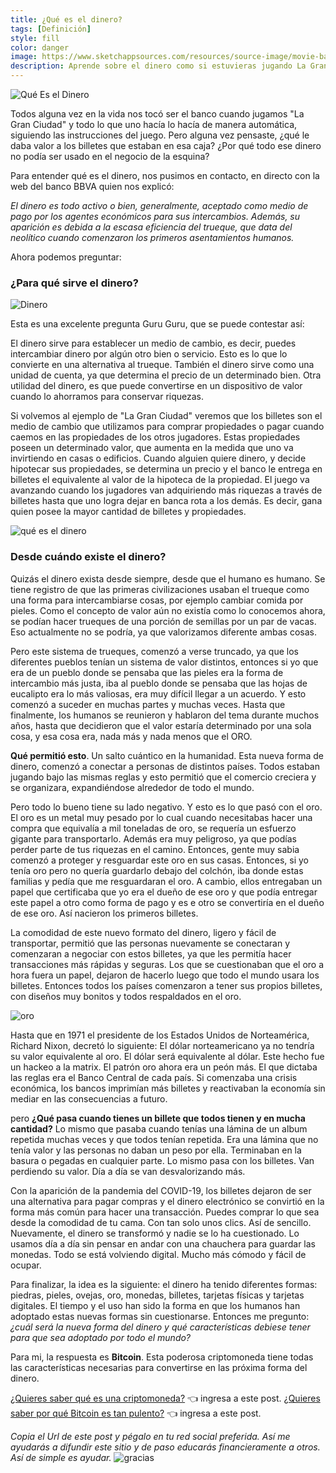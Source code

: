 ```yaml
---
title: ¿Qué es el dinero?
tags: [Definición]
style: fill
color: danger
image: https://www.sketchappsources.com/resources/source-image/movie-badges-jurajjurik.png
description: Aprende sobre el dinero como si estuvieras jugando La Gran Ciudad.
---
```


![Qué Es el Dinero](https://imgur.com/pjL5ADT.png)

Todos alguna vez en la vida nos tocó ser el banco cuando jugamos "La Gran Ciudad" y todo lo que uno hacía lo hacía de manera automática, siguiendo las instrucciones del juego. Pero alguna vez pensaste, ¿qué le daba valor a los billetes que estaban en esa caja? ¿Por qué todo ese dinero no podía ser usado en el negocio de la esquina?

Para entender qué es el dinero, nos pusimos en contacto, en directo con la web del banco BBVA quien nos explicó:

*El dinero es todo activo o bien, generalmente, aceptado como medio de pago por los agentes económicos para sus intercambios. Además, su aparición es debida a la escasa eficiencia del trueque, que data del neolítico cuando comenzaron los primeros asentamientos humanos.*

Ahora podemos preguntar:

### ¿Para qué sirve el dinero?

![Dinero](https://www.huevadas.net/hacer/memes-y-graficos/uploads/memes/Oct2015/hrhu.jpg)

Esta es una excelente pregunta Guru Guru, que se puede contestar así:

El dinero sirve para establecer un medio de cambio, es decir, puedes intercambiar dinero por algún otro bien o servicio. Esto es lo que lo convierte en una alternativa al trueque. También el dinero sirve como una unidad de cuenta, ya que determina el precio de un determinado bien. Otra utilidad del dinero, es que puede convertirse en un dispositivo de valor cuando lo ahorramos para conservar riquezas.

Si volvemos al ejemplo de "La Gran Ciudad" veremos que los billetes son el medio de cambio que utilizamos para comprar propiedades o pagar cuando caemos en las propiedades de los otros jugadores. Estas propiedades poseen un determinado valor, que aumenta en la medida que uno va invirtiendo en casas o edificios. Cuando alguien quiere dinero, y decide hipotecar sus propiedades, se determina un precio y el banco le entrega en billetes el equivalente al valor de la hipoteca de la propiedad. El juego va avanzando cuando los jugadores van adquiriendo más riquezas a través de billetes hasta que uno logra dejar en banca rota a los demás. Es decir, gana quien posee la mayor cantidad de billetes y propiedades.


![qué es el dinero](https://www.codigo13parral.com/wp-content/uploads/2018/03/di-caprio-tirando-billetes.jpg)

### Desde cuándo existe el dinero?

Quizás el dinero exista desde siempre, desde que el humano es humano. Se tiene registro de que las primeras civilizaciones usaban el trueque como una forma para intercambiarse cosas, por ejemplo cambiar comida por pieles. Como el concepto de valor aún no existía como lo conocemos ahora, se podían hacer trueques de una porción de semillas por un par de vacas. Eso actualmente no se podría, ya que valorizamos diferente ambas cosas.

Pero este sistema de trueques, comenzó a verse truncado, ya que los diferentes pueblos tenían un sistema de valor distintos, entonces si yo que era de un pueblo donde se pensaba que las pieles era la forma de intercambio más justa, iba al pueblo donde se pensaba que las hojas de eucalipto era lo más valiosas, era muy difícil llegar a un acuerdo. Y esto comenzó a suceder en muchas partes y muchas veces. Hasta que finalmente, los humanos se reunieron y hablaron del tema durante muchos años, hasta que decidieron que el valor estaría determinado por una sola cosa, y esa cosa era, nada más y nada menos que el ORO.

**Qué permitió esto**. Un salto cuántico en la humanidad. Esta nueva forma de dinero, comenzó a conectar a personas de distintos países. Todos estaban jugando bajo las mismas reglas y esto permitió que el comercio creciera y se organizara, expandiéndose alrededor de todo el mundo.

Pero todo lo bueno tiene su lado negativo. Y esto es lo que pasó con el oro. El oro es un metal muy pesado por lo cual cuando necesitabas hacer una compra que equivalía a mil toneladas de oro, se requería un esfuerzo gigante para transportarlo. Además era muy peligroso, ya que podías perder parte de tus riquezas en el camino. Entonces, gente muy sabia comenzó a proteger y resguardar este oro en sus casas. Entonces, si yo tenía oro pero no quería guardarlo debajo del colchón, iba donde estas familias y pedía que me resguardaran el oro. A cambio, ellos entregaban un papel que certificaba que yo era el dueño de ese oro y que podía entregar este papel a otro como forma de pago y es e otro se convertiría en el dueño de ese oro. Así nacieron los primeros billetes.

La comodidad de este nuevo formato del dinero, ligero y fácil de transportar, permitió que las personas nuevamente se conectaran y comenzaran a negociar con estos billetes, ya que les permitía hacer transacciones más rápidas y seguras. Los que se cuestionaban que el oro a hora fuera un papel, dejaron de hacerlo luego que todo el mundo usara los billetes. Entonces todos los países comenzaron a tener sus propios billetes, con diseños muy bonitos y todos respaldados en el oro.

![oro](https://i.pinimg.com/originals/32/22/27/3222273a3bb6814600fbf25cbc357d7c.gif)

Hasta que en 1971 el presidente de los Estados Unidos de Norteamérica, Richard Nixon, decretó lo siguiente: El dólar norteamericano ya no tendría su valor equivalente al oro. El dólar será equivalente al dólar. Este hecho fue un hackeo a la matrix. El patrón oro ahora era un peón más. El que dictaba las reglas era el Banco Central de cada país. Si comenzaba una crisis económica, los bancos imprimían más billetes y reactivaban la economía sin mediar en las consecuencias a futuro.

pero **¿Qué pasa cuando tienes un billete que todos tienen y en mucha cantidad?** Lo mismo que pasaba cuando tenías una lámina de un album repetida muchas veces y que todos tenían repetida. Era una lámina que no tenía valor y las personas no daban un peso por ella. Terminaban en la basura o pegadas en cualquier parte. Lo mismo pasa con los billetes. Van perdiendo su valor. Día a día se van desvalorizando más.

Con la aparición de la pandemia del COVID-19, los billetes dejaron de ser una alternativa para pagar compras y el dinero electrónico se convirtió en la forma más común para hacer una transacción. Puedes comprar lo que sea desde la comodidad de tu cama. Con tan solo unos clics. Así de sencillo. Nuevamente, el dinero se transformó y nadie se lo ha cuestionado. Lo usamos día a día sin pensar en andar con una chauchera para guardar las monedas. Todo se está volviendo digital. Mucho más cómodo y fácil de ocupar.

Para finalizar, la idea es la siguiente: el dinero ha tenido diferentes formas: piedras, pieles, ovejas, oro, monedas, billetes, tarjetas físicas y tarjetas digitales. El tiempo y el uso han sido la forma en que los humanos han adoptado estas nuevas formas sin cuestionarse. Entonces me pregunto: *¿cuál será la nueva forma del dinero y qué características debiese tener para que sea adoptado por todo el mundo?*

Para mi, la respuesta es **Bitcoin**. Esta poderosa criptomoneda tiene todas las características necesarias para convertirse en las próxima forma del dinero.

[¿Quieres saber qué es una criptomoneda?](https://www.tiocripto.com/blog/que-son-las-criptomonedas) 👈 ingresa a este post.
[¿Quieres saber por qué Bitcoin es tan pulento?](https://www.tiocripto.com/blog/que-es-bitcoin) 👈 ingresa a este post. 

*Copia el Url de este post y pégalo en tu red social preferida. Así me ayudarás a difundir este sitio y de paso educarás financieramente a otros. Así de simple es ayudar.*
![gracias](https://media2.giphy.com/media/fxI1G5PNC5esyNlIUs/giphy.gif)

